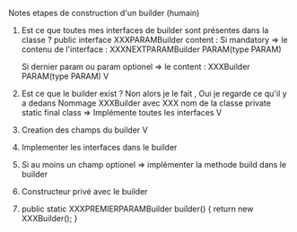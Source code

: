 
 Notes etapes de construction d'un builder (humain)

 1. Est ce que toutes mes interfaces de builder sont présentes dans la classe ?
 public interface XXXPARAMBuilder
 content :
      Si mandatory => le contenu de l'interface :
          XXXNEXTPARAMBuilder PARAM(type PARAM)

      Si dernier param ou param optionel => le content :
          XXXBuilder PARAM(type PARAM)   V


 2. Est ce que le builder exist ? Non alors je le fait , Oui je regarde ce qu'il y a dedans
 Nommage XXXBuilder avec XXX nom de la classe private static final class
  => Implémente toutes les interfaces V

 3. Creation des champs du builder V

 4. Implementer les interfaces dans le builder 

 5. Si au moins un champ optionel => implémenter la methode build dans le builder

 6. Constructeur privé avec le builder

 7. public static XXXPREMIERPARAMBuilder builder() {
         return new XXXBuilder();
     }
